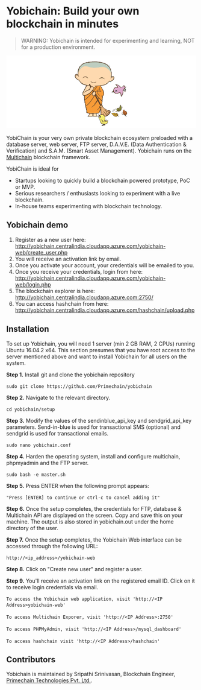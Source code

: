 # Yobichain: Build your own blockchain in minutes

> WARNING: Yobichain is intended for experimenting and learning, NOT for a production environment.

![Image of Yobi](yobichain-web/images/yobi1.png?raw=true)


YobiChain is your very own private blockchain ecosystem preloaded with a database server, web server, FTP server, D.A.V.E. (Data Authentication & Verification) and S.A.M. (Smart Asset Management). Yobichain runs on the [Multichain](https://github.com/MultiChain) blockchain framework.

YobiChain is ideal for

* Startups looking to quickly build a blockchain powered prototype, PoC or MVP.
* Serious researchers / enthusiasts looking to experiment with a live blockchain.
* In-house teams experimenting with blockchain technology.

## Yobichain demo

1. Register as a new user here: http://yobichain.centralindia.cloudapp.azure.com/yobichain-web/create_user.php
2. You will receive an activation link by email.
3. Once you activate your account, your credentials will be emailed to you.
4. Once you receive your credentials, login from here: http://yobichain.centralindia.cloudapp.azure.com/yobichain-web/login.php
5. The blockchain explorer is here: http://yobichain.centralindia.cloudapp.azure.com:2750/
6. You can access hashchain from here: http://yobichain.centralindia.cloudapp.azure.com/hashchain/upload.php

## Installation

To set up Yobichain, you will need 1 server (min 2 GB RAM, 2 CPUs) running Ubuntu 16.04.2 x64. This section presumes that you have root access to the server mentioned above and want to install Yobichain for all users on the system.

**Step 1.**  Install git and clone the yobichain repository

    sudo git clone https://github.com/Primechain/yobichain
	
**Step 2.** Navigate to the relevant directory.

    cd yobichain/setup

**Step 3.** Modify the values of the sendinblue_api_key and sendgrid_api_key parameters. Send-in-blue is used for transactional SMS (optional) and sendgrid is used for transactional emails.

    sudo nano yobichain.conf
	
**Step 4.** Harden the operating system, install and configure multichain, phpmyadmin and the FTP server.

    sudo bash -e master.sh

**Step 5.** Press ENTER when the following prompt appears:

	"Press [ENTER] to continue or ctrl-c to cancel adding it"
   
**Step 6.**  Once the setup completes, the credentials for FTP, database & Multichain API are displayed on the screen. Copy and save this on your machine. The output is also stored in yobichain.out under the home directory of the user.

**Step 7.** Once the setup completes, the Yobichain Web interface can be accessed through the following URL:
    
    http://<ip_address>/yobichain-web
	
**Step 8.** Click on "Create new user" and register a user.

**Step 9.** You'll receive an activation link on the registered email ID. Click on it to receive login credentials via email.
    
    To access the Yobichain web application, visit 'http://<IP Address>yobichain-web'

    To access Multichain Exporer, visit 'http://<IP Address>:2750'

    To access PHPMyAdmin, visit 'http://<IP Address>/mysql_dashboard'
    
    To access hashchain visit 'http://<IP Address>/hashchain'

## Contributors

Yobichain is maintained by Sripathi Srinivasan, Blockchain Engineer, [Primechain Technologies Pvt. Ltd.](http://www.primechaintech.com). 
